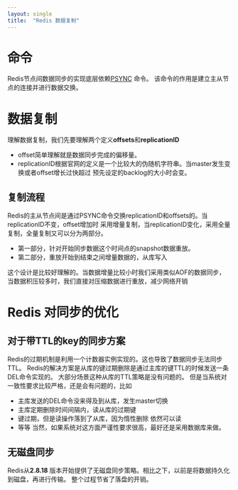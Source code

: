 ```yaml
---
layout: single
title:  "Redis 数据复制"
---
```



# 命令
  Redis节点间数据同步的实现底层依赖[PSYNC](https://redis.io/commands/psync) 命令。
该命令的作用是建立主从节点的连接并进行数据交换。


# 数据复制


理解数据复制，我们先要理解两个定义**offsets**和**replicationID**
* offset简单理解就是数据同步完成的偏移量。
* replicationID根据官网的定义是一个比较大的伪随机字符串。当master发生变换或者offset增长过快超过
  预先设定的backlog的大小时会变。

## 复制流程
Redis的主从节点间是通过PSYNC命令交换replicationID和offsets的。当replicationID不变，offset增加时
采用增量复制，当replicationID变化，采用全量复制，全量复制又可以分为两部分。
* 第一部分，针对开始同步数据这个时间点的snapshot数据重放。
* 第二部分，重放开始到结束之间增量数据的，从库写入

这个设计是比较好理解的。当数据增量比较小时我们采用类似AOF的数据同步，当数据积压较多时，我们直接对压缩数据进行重放，减少网络开销

# Redis 对同步的优化
## 对于带TTL的key的同步方案
Redis的过期机制是利用一个计数器实例实现的。这也导致了数据同步无法同步TTL。
Redis的解决方案是从库的键过期删除是通过主库的键TTL的时候发送一条DEL命令实现的。
大部分场景这种从库的TTL策略是没有问题的。
但是当系统对一致性要求比较严格，还是会有问题的，比如
* 主库发送的DEL命令没来得及到从库，发生master切换
* 主库定期删除时间间隔内，读从库的过期键
* 键过期，但是读操作落到了从库，因为惰性删除 依然可以读
* 等等
当然，如果系统对这方面严谨性要求很高，最好还是采用数据库来做。

## 无磁盘同步
Redis从**2.8.18** 版本开始提供了无磁盘同步策略。相比之下，以前是将数据持久化到磁盘，再进行传输。
整个过程节省了落盘的开销。


